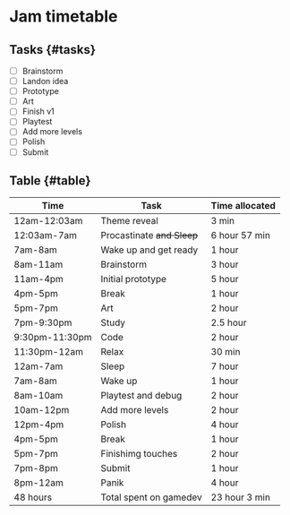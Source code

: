 # Jam timetable

## Tasks {#tasks}
- [ ] Brainstorm 
- [ ] Landon idea
- [ ] Prototype
- [ ] Art
- [ ] Finish v1
- [ ] Playtest
- [ ] Add more levels
- [ ] Polish
- [ ] Submit

## Table {#table}
| Time | Task | Time allocated |
| ------ | ------ | -------------- |
| 12am-12:03am | Theme reveal | 3 min |
| 12:03am-7am | Procastinate ~~and Sleep~~ | 6 hour 57 min |
| 7am-8am | Wake up and get ready | 1 hour |
| 8am-11am | Brainstorm | 3 hour |
| 11am-4pm | Initial prototype | 5 hour |
| 4pm-5pm | Break | 1 hour |
| 5pm-7pm | Art | 2 hour |
| 7pm-9:30pm | Study | 2.5 hour |
| 9:30pm-11:30pm | Code | 2 hour |
| 11:30pm-12am | Relax | 30 min |  
| 12am-7am | Sleep | 7 hour |
| 7am-8am | Wake up | 1 hour |
| 8am-10am | Playtest and debug | 2 hour |
| 10am-12pm | Add more levels | 2 hour |
| 12pm-4pm | Polish | 4 hour |
| 4pm-5pm | Break | 1 hour |
| 5pm-7pm | Finishimg touches | 2 hour |
| 7pm-8pm | Submit | 1 hour |
| 8pm-12am | Panik | 4 hour |
| 48 hours | Total spent on gamedev | 23 hour 3 min |